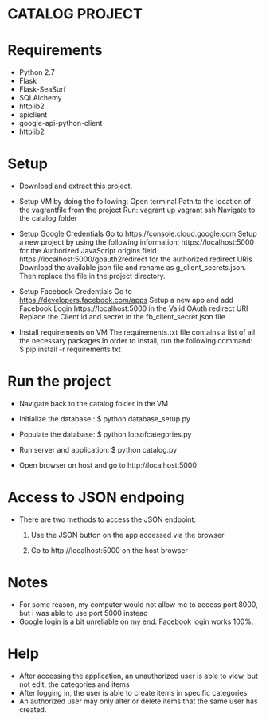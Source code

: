 # CATALOG PROJECT

# Requirements 

 - Python 2.7
 - Flask
 - Flask-SeaSurf
 - SQLAlchemy
 - httplib2
 - apiclient
 - google-api-python-client
 - httplib2

# Setup 

 - Download and extract this project.
 - Setup VM by doing the following:
 	Open terminal
 	Path to the location of the vagrantfile from the project
 	Run:
 		vagrant up
 		vagrant ssh
 	Navigate to the catalog folder

 - Setup Google Credentials
 	Go to https://console.cloud.google.com
 	Setup a new project by using the following information:
 		https://localhost:5000 for the Authorized JavaScript origins field 
 		https://localhost:5000/goauth2redirect for the authorized redirect URIs
 		Download the available json file and rename as g_client_secrets.json. Then replace the file in the project directory.

 - Setup Facebook Credentials
 	Go to https://developers.facebook.com/apps 
 	Setup a new app and add Facebook Login
 		https://localhost:5000 in the Valid OAuth redirect URI	
 	Replace the Client id and secret in the fb_client_secret.json file

 - Install requirements on VM
 	The requirements.txt file contains a list of all the necessary packages
 	In order to install, run the following command:
 		$ pip install -r requirements.txt

# Run the project

 - Navigate back to the catalog folder in the VM

 - Initialize the database : 
		$ python database_setup.py

 - Populate the database: 
 		$ python lotsofcategories.py

 - Run server and application: 
 		$ python catalog.py

 - Open browser on host and go to http://localhost:5000

# Access to JSON endpoing

 - There are two methods to access the JSON endpoint:
 	1. Use the JSON button on the app accessed via the browser

 	2. Go to http://localhost:5000 on the host browser


# Notes

 - For some reason, my computer would not allow me to access port 8000, but i was able to use port 5000 instead
 - Google login is a bit unreliable on my end. Facebook login works 100%.

# Help

 - After accessing the application, an unauthorized user is able to view, but not edit, the categories and items
 - After logging in, the user is able to create items in specific categories
 - An authorized user may only alter or delete items that the same user has created.
